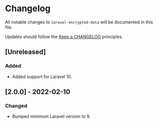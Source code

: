 # Changelog

All notable changes to `laravel-encrypted-data` will be documented in this file.

Updates should follow the [Keep a CHANGELOG](http://keepachangelog.com/) principles.

## [Unreleased]

### Added

- Added support for Laravel 10.

## [2.0.0] - 2022-02-10

### Changed
- Bumped minimum Laravel version to 9.
